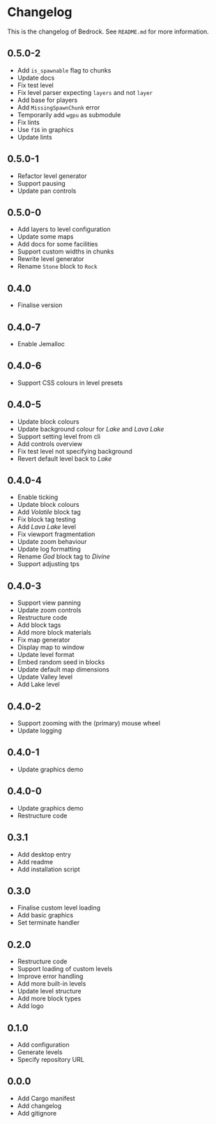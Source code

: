 # Changelog

This is the changelog of Bedrock.
See `README.md` for more information.

## 0.5.0-2

* Add `is_spawnable` flag to chunks
* Update docs
* Fix test level
* Fix level parser expecting `layers` and not `layer`
* Add base for players
* Add `MissingSpawnChunk` error
* Temporarily add `wgpu` as submodule
* Fix lints
* Use `f16` in graphics
* Update lints

## 0.5.0-1

* Refactor level generator
* Support pausing
* Update pan controls

## 0.5.0-0

* Add layers to level configuration
* Update some maps
* Add docs for some facilities
* Support custom widths in chunks
* Rewrite level generator
* Rename `Stone` block to `Rock`

## 0.4.0

* Finalise version

## 0.4.0-7

* Enable Jemalloc

## 0.4.0-6

* Support CSS colours in level presets

## 0.4.0-5

* Update block colours
* Update background colour for *Lake* and *Lava Lake*
* Support setting level from cli
* Add controls overview
* Fix test level not specifying background
* Revert default level back to *Lake*

## 0.4.0-4

* Enable ticking
* Update block colours
* Add *Volatile* block tag
* Fix block tag testing
* Add *Lava Lake* level
* Fix viewport fragmentation
* Update zoom behaviour
* Update log formatting
* Rename *God* block tag to *Divine*
* Support adjusting tps

## 0.4.0-3

* Support view panning
* Update zoom controls
* Restructure code
* Add block tags
* Add more block materials
* Fix map generator
* Display map to window
* Update level format
* Embed random seed in blocks
* Update default map dimensions
* Update Valley level
* Add Lake level

## 0.4.0-2

* Support zooming with the (primary) mouse wheel
* Update logging

## 0.4.0-1

* Update graphics demo

## 0.4.0-0

* Update graphics demo
* Restructure code

## 0.3.1

* Add desktop entry
* Add readme
* Add installation script

## 0.3.0

* Finalise custom level loading
* Add basic graphics
* Set terminate handler

## 0.2.0

* Restructure code
* Support loading of custom levels
* Improve error handling
* Add more built-in levels
* Update level structure
* Add more block types
* Add logo

## 0.1.0

* Add configuration
* Generate levels
* Specify repository URL

## 0.0.0

* Add Cargo manifest
* Add changelog
* Add gitignore
